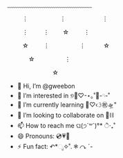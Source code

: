 ﹏﹏﹏﹏﹏﹏﹏﹏﹏﹏﹏﹏﹏﹏

⠀⠀⠀ ⋮⠀⠀⠀ ⠀ ⠀⠀ ⋮⠀⠀⠀ ⠀⠀⠀ ⠀ ⋮

⠀⠀⠀ ⋮⠀⠀⠀ ⋮⠀⠀⠀☆⠀⠀⠀ ⋮

⠀⠀⠀ ☆⠀⠀⠀ ⋮⠀⠀⠀ ⠀⠀⠀ ⋮⠀⠀⠀⠀☆

⠀⠀ ⠀⠀ ☆⠀⠀⠀ ⠀⠀⠀ ⋮

⠀⠀⠀ ⠀⠀⠀ ⠀⠀⠀ ☆
- 👋 Hi, I’m @gweebon
- 👀 I’m interested in ୭🌱♡-⋆｡˚🍄-𓄹-˚
- 🌱 I’m currently learning 📼♡‹𝟹㊗🛸"
- 💞️ I’m looking to collaborate on 🖤⛓
- 📫 How to reach me ଘ(੭´꒳`)°* ੈ‧₊˚
- 😄 Pronouns: 💿💗🧃
- ⚡ Fun fact: ↶*ೃ✧˚. ❃ ↷ ˊ-

<!---
gweebon/gweebon is a ✨ special ✨ repository because its `README.md` (this file) appears on your GitHub profile.
You can click the Preview link to take a look at your changes.
--->
